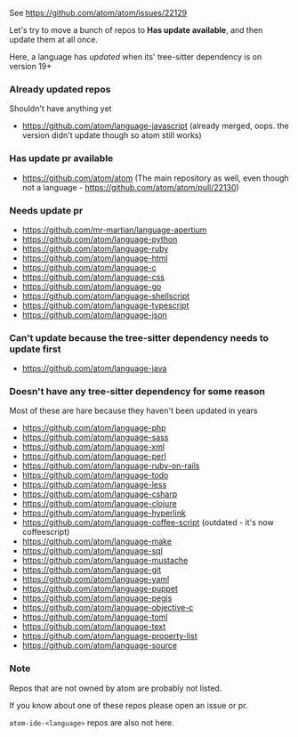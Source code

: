See https://github.com/atom/atom/issues/22129

Let's try to move a bunch of repos to __Has update available__, and then update them at all once.

Here, a language has _updated_ when its' tree-sitter dependency is on version 19+

### Already updated repos

Shouldn't have anything yet

- https://github.com/atom/language-javascript (already merged, oops. the version didn't update though so atom still works)

### Has update pr available

- https://github.com/atom/atom (The main repository as well, even though not a language - https://github.com/atom/atom/pull/22130)

### Needs update pr

- https://github.com/mr-martian/language-apertium
- https://github.com/atom/language-python
- https://github.com/atom/language-ruby
- https://github.com/atom/language-html
- https://github.com/atom/language-c
- https://github.com/atom/language-css
- https://github.com/atom/language-go
- https://github.com/atom/language-shellscript
- https://github.com/atom/language-typescript
- https://github.com/atom/language-json

### Can't update because the tree-sitter dependency needs to update first

- https://github.com/atom/language-java

### Doesn't have any tree-sitter dependency for some reason

Most of these are hare because they haven't been updated in years

- https://github.com/atom/language-php
- https://github.com/atom/language-sass
- https://github.com/atom/language-xml
- https://github.com/atom/language-perl
- https://github.com/atom/language-ruby-on-rails
- https://github.com/atom/language-todo
- https://github.com/atom/language-less
- https://github.com/atom/language-csharp
- https://github.com/atom/language-clojure
- https://github.com/atom/language-hyperlink
- https://github.com/atom/language-coffee-script (outdated - it's now coffeescript)
- https://github.com/atom/language-make
- https://github.com/atom/language-sql
- https://github.com/atom/language-mustache
- https://github.com/atom/language-git
- https://github.com/atom/language-yaml
- https://github.com/atom/language-puppet
- https://github.com/atom/language-pegjs
- https://github.com/atom/language-objective-c
- https://github.com/atom/language-toml
- https://github.com/atom/language-text
- https://github.com/atom/language-property-list
- https://github.com/atom/language-source

### Note

Repos that are not owned by atom are probably not listed.

If you know about one of these repos please open an issue or pr.

`atom-ide-<language>` repos are also not here.
